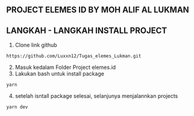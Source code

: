 ## PROJECT ELEMES ID BY MOH ALIF AL LUKMAN

## LANGKAH - LANGKAH INSTALL PROJECT

1. Clone link github
```
https://github.com/Luxxn12/Tugas_elemes_Lukman.git
```
2. Masuk kedalam Folder Project elemes.id
3. Lakukan bash untuk install package
```
yarn
```
4. setelah isntall package selesai, selanjunya menjalannkan projects
```
yarn dev
```
